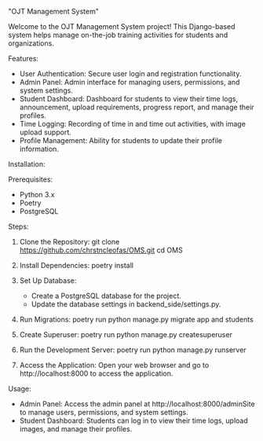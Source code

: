 "OJT Management System"

Welcome to the OJT Management System project! This Django-based system helps manage on-the-job training activities for students and organizations.

Features:
- User Authentication: Secure user login and registration functionality.
- Admin Panel: Admin interface for managing users, permissions, and system settings.
- Student Dashboard: Dashboard for students to view their time logs, announcement, upload requirements, progress report, and manage their profiles.
- Time Logging: Recording of time in and time out activities, with image upload support.
- Profile Management: Ability for students to update their profile information.

Installation:

Prerequisites:
- Python 3.x
- Poetry
- PostgreSQL

Steps:
1. Clone the Repository:
   git clone https://github.com/chrstncleofas/OMS.git
   cd OMS

2. Install Dependencies:
   poetry install

3. Set Up Database:
   - Create a PostgreSQL database for the project.
   - Update the database settings in backend_side/settings.py.

4. Run Migrations:
   poetry run python manage.py migrate app and students

5. Create Superuser:
   poetry run python manage.py createsuperuser

6. Run the Development Server:
   poetry run python manage.py runserver

7. Access the Application:
   Open your web browser and go to http://localhost:8000 to access the application.

Usage:
- Admin Panel: Access the admin panel at http://localhost:8000/adminSite to manage users, permissions, and system settings.
- Student Dashboard: Students can log in to view their time logs, upload images, and manage their profiles.

